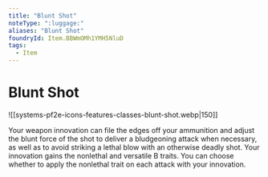 ```yaml
---
title: "Blunt Shot"
noteType: ":luggage:"
aliases: "Blunt Shot"
foundryId: Item.BBWmOMh1YMH5NluD
tags:
  - Item
---
```


# Blunt Shot
![[systems-pf2e-icons-features-classes-blunt-shot.webp|150]]

Your weapon innovation can file the edges off your ammunition and adjust the blunt force of the shot to deliver a bludgeoning attack when necessary, as well as to avoid striking a lethal blow with an otherwise deadly shot. Your innovation gains the nonlethal and versatile B traits. You can choose whether to apply the nonlethal trait on each attack with your innovation.
